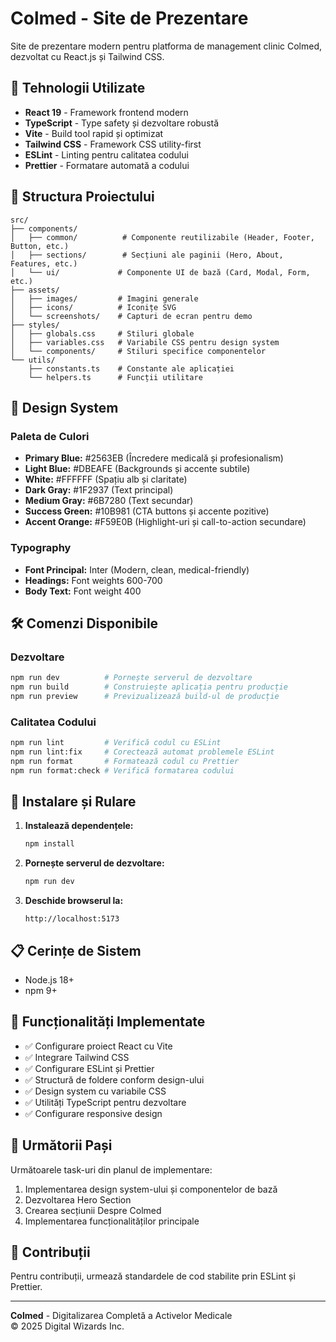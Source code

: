 # Colmed - Site de Prezentare

Site de prezentare modern pentru platforma de management clinic Colmed, dezvoltat cu React.js și Tailwind CSS.

## 🚀 Tehnologii Utilizate

- **React 19** - Framework frontend modern
- **TypeScript** - Type safety și dezvoltare robustă
- **Vite** - Build tool rapid și optimizat
- **Tailwind CSS** - Framework CSS utility-first
- **ESLint** - Linting pentru calitatea codului
- **Prettier** - Formatare automată a codului

## 📁 Structura Proiectului

```
src/
├── components/
│   ├── common/          # Componente reutilizabile (Header, Footer, Button, etc.)
│   ├── sections/        # Secțiuni ale paginii (Hero, About, Features, etc.)
│   └── ui/             # Componente UI de bază (Card, Modal, Form, etc.)
├── assets/
│   ├── images/         # Imagini generale
│   ├── icons/          # Iconițe SVG
│   └── screenshots/    # Capturi de ecran pentru demo
├── styles/
│   ├── globals.css     # Stiluri globale
│   ├── variables.css   # Variabile CSS pentru design system
│   └── components/     # Stiluri specifice componentelor
└── utils/
    ├── constants.ts    # Constante ale aplicației
    └── helpers.ts      # Funcții utilitare
```

## 🎨 Design System

### Paleta de Culori
- **Primary Blue:** #2563EB (Încredere medicală și profesionalism)
- **Light Blue:** #DBEAFE (Backgrounds și accente subtile)
- **White:** #FFFFFF (Spațiu alb și claritate)
- **Dark Gray:** #1F2937 (Text principal)
- **Medium Gray:** #6B7280 (Text secundar)
- **Success Green:** #10B981 (CTA buttons și accente pozitive)
- **Accent Orange:** #F59E0B (Highlight-uri și call-to-action secundare)

### Typography
- **Font Principal:** Inter (Modern, clean, medical-friendly)
- **Headings:** Font weights 600-700
- **Body Text:** Font weight 400

## 🛠️ Comenzi Disponibile

### Dezvoltare
```bash
npm run dev          # Pornește serverul de dezvoltare
npm run build        # Construiește aplicația pentru producție
npm run preview      # Previzualizează build-ul de producție
```

### Calitatea Codului
```bash
npm run lint         # Verifică codul cu ESLint
npm run lint:fix     # Corectează automat problemele ESLint
npm run format       # Formatează codul cu Prettier
npm run format:check # Verifică formatarea codului
```

## 🚀 Instalare și Rulare

1. **Instalează dependențele:**
   ```bash
   npm install
   ```

2. **Pornește serverul de dezvoltare:**
   ```bash
   npm run dev
   ```

3. **Deschide browserul la:**
   ```
   http://localhost:5173
   ```

## 📋 Cerințe de Sistem

- Node.js 18+ 
- npm 9+

## 🎯 Funcționalități Implementate

- ✅ Configurare proiect React cu Vite
- ✅ Integrare Tailwind CSS
- ✅ Configurare ESLint și Prettier
- ✅ Structură de foldere conform design-ului
- ✅ Design system cu variabile CSS
- ✅ Utilități TypeScript pentru dezvoltare
- ✅ Configurare responsive design

## 📝 Următorii Pași

Următoarele task-uri din planul de implementare:
1. Implementarea design system-ului și componentelor de bază
2. Dezvoltarea Hero Section
3. Crearea secțiunii Despre Colmed
4. Implementarea funcționalităților principale

## 🤝 Contribuții

Pentru contribuții, urmează standardele de cod stabilite prin ESLint și Prettier.

---

**Colmed** - Digitalizarea Completă a Activelor Medicale  
© 2025 Digital Wizards Inc.